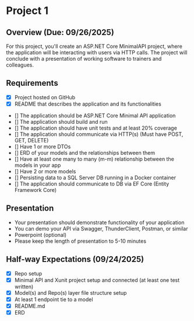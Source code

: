 # Project 1

## Overview (Due: 09/26/2025)

For this project, you'll create an ASP.NET Core MinimalAPI project, where the application will be interacting with users via HTTP calls. The project will conclude with a presentation of working software to trainers and colleagues.

## Requirements

- [X] Project hosted on GitHub
- [X] README that describes the application and its functionalities
- [] The application should be ASP.NET Core Minimal API application
- [] The application should build and run
- [] The application should have unit tests and at least 20% coverage
- [] The application should communicate via HTTP(s) (Must have POST, GET, DELETE)
- [] Have 1 or more DTOs
- [] ERD of your models and the relationships between them
- [] Have at least one many to many (m-m) relationship between the models in your app
- [] Have 2 or more models
- [] Persisting data to a SQL Server DB running in a Docker container
- [] The application should communicate to DB via EF Core (Entity Framework Core)

## Presentation

- Your presentation should demonstrate functionality of your application
- You can demo your API via Swagger, ThunderClient, Postman, or similar
- Powerpoint (optional)
- Please keep the length of presentation to 5-10 minutes

## Half-way Expectations (09/24/2025)

- [X] Repo setup
- [X] Minimal API and Xunit project setup and connected (at least one test written)
- [X] Model(s) and Repo(s) layer file structure setup
- [X] At least 1 endpoint tie to a model
- [X] README.md
- [X] ERD
